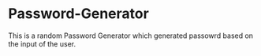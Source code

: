 # Password-Generator
This is a random Password Generator which generated passowrd based on the input of the user.
